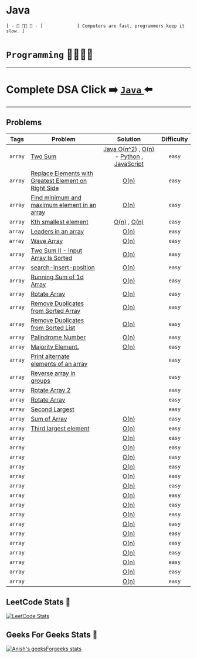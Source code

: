 # Java                             
 ``[ - 🦋 👨‍💻 🍁 - ]             [ Computers are fast, programmers keep it slow. ] ``   

# `Programming` 🦋👨‍💻🍁 
<!-- |LeetCode | Geeks For Geeks| Code Studio | Theory | Series | PDF |
|---------|----------------|-------------|--------|-------|-----|
|[Array]()   |[Array]()   |[Array]()   |          |  [Array](https://github.com/anishkumar127/Data-Structures-and-Algorithms/tree/main/-%20%5B%20c.o.d.e%20%5D%20%F0%9F%A6%8B/-%20%5B%20c.o.d.e%20%5D%20%F0%9F%A6%8B%20Java/-%20%5B%20Series%20%5D%20%F0%9F%A6%8B/Arrays)
|[String]()  |[String]()  |[String]()  |
|[Stacks]()  |[Stacks]()  |[Stacks]()  |
|[Queue]()   |[Queue]()   |[Queue]()   | -->


<!-- | Problem | Solution Link | Difficulty |
|---------|---------------|------------| -->
<hr>

# Complete DSA Click ➡️ [ ``Java`` ](https://github.com/anishkumar127/Data-Structures-and-Algorithms/tree/main/src/DSA%20Complete%20-%20Java) ⬅️
 <hr>


## Problems
|  Tags   | Problem   | Solution |   Difficulty    |
|:----:|-----------------------------------------------------------------------------------------------------------------------------------------------------------|:------------------------------------------------------------------------------------------------------------------------------------------------------------------------------------:|:---------------------------------------------------------------------------------------------------------------------------------:|
|  `array`|  [Two Sum](https://leetcode.com/problems/two-sum)            |  [Java O(n^2)](https://github.com/anishkumar127/Data-Structures-and-Algorithms/blob/9062e603fd5ef32c8730eb82bfd583e26413cc4c/my%20practice/Two%20Sum%20Array%20O(n%5E2).java) , [O(n)]() - [Python]() , [JavaScript]() | `easy`|
| `array` | [Replace Elements with Greatest Element on Right Side]() | [O(n)](src/Java/LeetCode/ReplaceElementswithGreatestElementonRightSide.java) | `easy` |
|   `array`  | [Find minimum and maximum element in an array ]() |   [O(n)](src/Java/GFG/FindMinimumAndMaximumElementinAnArray.java)        | `easy` | 
| `array` | [Kth smallest element]() | [O(n)](src/Java/GFG/KthSmallestElement.java) , [O(n)](src/Java/GFG/KthSmallestElementPriortyQueue.java) | `easy` |
| `array ` | [Leaders in an array]() | [O(n)](src/Java/GFG/LeadersInAnArray.java) | `easy` |
| `array ` | [Wave Array]() | [O(n)](src/Java/GFG/WaveArray.java)| `easy` |
|`array` | [Two Sum II - Input Array Is Sorted]() | [O(n)](https://github.com/anishkumar127/Data-Structures-and-Algorithms/blob/70746ee77d3ac86404c8841938b82bc2ad1a8820/src/Java/LeetCode/Two%20Sum%20II%20-%20Input%20Array%20Is%20Sorted.md) | `easy` |
|`array` | [search-insert-position]()  |[O(n)](https://github.com/anishkumar127/Data-Structures-and-Algorithms/blob/70746ee77d3ac86404c8841938b82bc2ad1a8820/src/Java/LeetCode/search-insert-position.md)  | `easy` |
|`array`|  [Running Sum of 1d Array]() | [O(n)](https://github.com/anishkumar127/Data-Structures-and-Algorithms/blob/70746ee77d3ac86404c8841938b82bc2ad1a8820/src/Java/LeetCode/Running%20Sum%20of%201d%20Array.md)   | `easy`|
|`array`|  [Rotate Array]() | [O(n)](https://github.com/anishkumar127/Data-Structures-and-Algorithms/blob/70746ee77d3ac86404c8841938b82bc2ad1a8820/src/Java/LeetCode/Rotate%20Array.md)   | `easy`|
|`array`|  [Remove Duplicates from Sorted Array]() | [O(n)](https://github.com/anishkumar127/Data-Structures-and-Algorithms/blob/70746ee77d3ac86404c8841938b82bc2ad1a8820/src/Java/LeetCode/RemoveDuplicatesfromSortedArray.md)   | `easy`|
|`array`|  [Remove Duplicates from Sorted List]() | [O(n)](https://github.com/anishkumar127/Data-Structures-and-Algorithms/blob/70746ee77d3ac86404c8841938b82bc2ad1a8820/src/Java/LeetCode/Remove%20Duplicates%20from%20Sorted%20List.md)   | `easy`|
|`array`|  [Palindrome Number]() | [O(n)](https://github.com/anishkumar127/Data-Structures-and-Algorithms/blob/70746ee77d3ac86404c8841938b82bc2ad1a8820/src/Java/LeetCode/PalindromeNumber.md)   | `easy`|
|`array`|  [Majority Element.]() | [O(n)](https://github.com/anishkumar127/Data-Structures-and-Algorithms/blob/70746ee77d3ac86404c8841938b82bc2ad1a8820/src/Java/LeetCode/MajorityElement.md)   | `easy`|
|`array`|  [Print alternate elements of an array]() | [](https://github.com/anishkumar127/Data-Structures-and-Algorithms/blob/70746ee77d3ac86404c8841938b82bc2ad1a8820/src/Java/GFG/Print%20alternate%20elements%20of%20an%20array%20.md)   | `easy`|
|`array`|  [Reverse array in groups]() | [](https://github.com/anishkumar127/Data-Structures-and-Algorithms/blob/70746ee77d3ac86404c8841938b82bc2ad1a8820/src/Java/GFG/Reverse%20array%20in%20groups%20.md)   | `easy`|
|`array`|  [Rotate Array 2]() | [](https://github.com/anishkumar127/Data-Structures-and-Algorithms/blob/70746ee77d3ac86404c8841938b82bc2ad1a8820/src/Java/GFG/Rotate%20Array%202%20.md)   | `easy`|
|`array`|  [Rotate Array]() | [](https://github.com/anishkumar127/Data-Structures-and-Algorithms/blob/70746ee77d3ac86404c8841938b82bc2ad1a8820/src/Java/GFG/Rotate%20Array.md)   | `easy`|
|`array`|  [Second Largest]() | [](https://github.com/anishkumar127/Data-Structures-and-Algorithms/blob/70746ee77d3ac86404c8841938b82bc2ad1a8820/src/Java/GFG/Second%20Largest.java)   | `easy`|
 |`array`|  [Sum of Array]() | [O(n)](https://github.com/anishkumar127/Data-Structures-and-Algorithms/blob/70746ee77d3ac86404c8841938b82bc2ad1a8820/src/Java/GFG/Sum%20of%20Array%20.md)   | `easy`|
 |`array`|  [Third largest element]() | [O(n)](https://github.com/anishkumar127/Data-Structures-and-Algorithms/blob/70746ee77d3ac86404c8841938b82bc2ad1a8820/src/Java/GFG/Third%20largest%20element.md)   | `easy`|
 |`array`|  []() | [O(n)]()   | `easy`|
 |`array`|  []() | [O(n)]()   | `easy`|
 |`array`|  []() | [O(n)]()   | `easy`|
 |`array`|  []() | [O(n)]()   | `easy`|
 |`array`|  []() | [O(n)]()   | `easy`|
 |`array`|  []() | [O(n)]()   | `easy`|
 |`array`|  []() | [O(n)]()   | `easy`|
 |`array`|  []() | [O(n)]()   | `easy`|
 |`array`|  []() | [O(n)]()   | `easy`|
 |`array`|  []() | [O(n)]()   | `easy`|
 |`array`|  []() | [O(n)]()   | `easy`|
 |`array`|  []() | [O(n)]()   | `easy`|
 |`array`|  []() | [O(n)]()   | `easy`|
 |`array`|  []() | [O(n)]()   | `easy`|
 |`array`|  []() | [O(n)]()   | `easy`|
 |`array`|  []() | [O(n)]()   | `easy`|


<!-- |`array`|  []() | [O(n)]()   | `easy`| -->

## LeetCode Stats 🦋
<!-- ![Anish's LeetCode stats](https://leetcode-stats-six.vercel.app/api?username=anishkumar127&theme=dark) -->


<!-- ![LeetCode Stats](https://leetcard.jacoblin.cool/anishkumar127?theme=unicorn&font=Noto%20Sans&ext=activity) -->


<a href="https://leetcode.com/anishkumar127/"> 

![LeetCode Stats](https://leetcard.jacoblin.cool/anishkumar127?theme=unicorn&font=Noto%20Sans&ext=activity?theme=light,unicorn&width=1000&height=400&border=0&radius=20&animation=true&ext=activity&cache=0) </a>
## Geeks For Geeks Stats 🦋


[![Anish's geeksForgeeks stats](https://geeks-for-geeks-stats-api-napiyo.vercel.app/?userName=anishbishnoi127)](https://auth.geeksforgeeks.org/user/anishbishnoi127/profile) 

<!-- `` anish console.log("anish")`` -->

<!-- `easy` `array`

- [ ] [Array Rotation Scanner](https://github.com/anishkumar127/Java-Data-Structure-Algorithm-Solutions/blob/main/Arrays/Array%20Rotation%20Scanner.java)  `Google` -->

<!--  
| Difficulty      | Tags | Question | Company |
| ----------- | ----------- |-----------------|---------|
| `easy`      |    `array`   |[Array Rotation Scanner](https://github.com/anishkumar127/Java-Data-Structure-Algorithm-Solutions/blob/main/Arrays/Array%20Rotation%20Scanner.java)  
| `easy`   | `array`        |`Google , Facebook` -->


<!-- [S](https://github.com/anishkumar127/Data-Structures-and-Algorithms/tree/main/-%20%5B%20c.o.d.e%20%5D%20%F0%9F%A6%8B/-%20%5B%20c.o.d.e%20%5D%20%F0%9F%A6%8B%20Java/-%20%5B%20Series%20%5D%20%F0%9F%A6%8B/Arrays) -->
<!-- 
[Series]: https://github.com/anishkumar127/Data-Structures-and-Algorithms/tree/main/-%20%5B%20c.o.d.e%20%5D%20%F0%9F%A6%8B/-%20%5B%20c.o.d.e%20%5D%20%F0%9F%A6%8B%20Java/-%20%5B%20Series%20%5D%20%F0%9F%A6%8B/Arrays -->


<!-- image with link  -->
<!-- [![Python](assets/python.png)](python/two_sum.py)                                              -->


